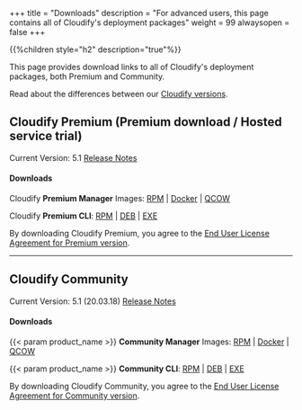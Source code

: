 +++
title = "Downloads"
description = "For advanced users, this page contains all of Cloudify's deployment packages"
weight = 99
alwaysopen = false
+++

{{%children style="h2" description="true"%}}

This page provides download links to all of Cloudify's deployment packages, both Premium and Community.

Read about the differences between our [Cloudify versions](https://cloudify.co/download).




## Cloudify Premium (Premium download / Hosted service trial)

Current Version: 5.1       [Release Notes](https://cloudify.co/release-notes-5-1-2020/)

#### Downloads

Cloudify **Premium Manager** Images:  [RPM](https://repository.cloudifysource.org/cloudify/5.1.0/ga-release/cloudify-manager-install-5.1.0ga.rpm)	|	[Docker](https://repository.cloudifysource.org/cloudify/5.1.0/ga-release/cloudify-manager-aio-docker-5.1.0ga.tar)	|	[QCOW](https://repository.cloudifysource.org/cloudify/5.1.0/ga-release/cloudify-manager-5.1.0ga.qcow2)

Cloudify **Premium CLI**: [RPM](https://repository.cloudifysource.org/cloudify/5.1.0/ga-release/cloudify-cli-5.1.0-ga.el7.x86_64.rpm)	|	[DEB](https://repository.cloudifysource.org/cloudify/5.1.0/ga-release/cloudify-cli_5.1.0-ga_amd64.deb)	|	[EXE](https://repository.cloudifysource.org/cloudify/5.1.0/ga-release/cloudify-windows-cli_5.1.0-ga.exe)

By downloading Cloudify Premium, you agree to the [End User License Agreement for Premium version](https://cloudify.co/license).

---


## Cloudify Community

Current Version: 5.1  (20.03.18)       [Release Notes](https://cloudify.co/release-notes-5-1-2020/)

#### Downloads

{{< param product_name >}} **Community Manager** Images:  [RPM](http://repository.cloudifysource.org/cloudify/20.10.20/release/cloudify-manager-install-20.10.20-community.x86_64.rpm)	|	[Docker](http://repository.cloudifysource.org/cloudify/20.10.20/release/cloudify-manager-aio-docker-20.10.20.tar)	|	[QCOW](http://repository.cloudifysource.org/cloudify/20.10.20/community-release/cloudify-manager-community-20.10.20.qcow2)

{{< param product_name >}} **Community CLI**: [RPM](http://repository.cloudifysource.org/cloudify/5.1.0/ga-release/cloudify-cli-5.1.0-ga.el7.x86_64.rpm)	|	[DEB](http://repository.cloudifysource.org/cloudify/5.1.0/ga-release/cloudify-cli_5.1.0-ga_amd64.deb)	|	[EXE](http://repository.cloudifysource.org/cloudify/5.1.0/ga-release/cloudify-windows-cli_5.1.0-ga.exe)

By downloading Cloudify Community, you agree to the [End User License Agreement for Community version](https://cloudify.co/license-community).
